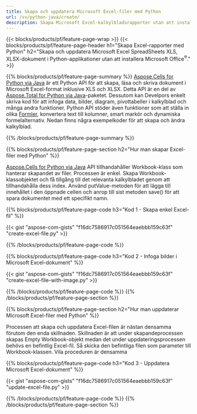 ```yaml
---
title: Skapa och uppdatera Microsoft Excel-filer med Python 
url: /sv/python-java/create/
description: Skapa Microsoft Excel-kalkylbladsrapporter utan att installera Microsoft Office 
---
```


{{< blocks/products/pf/feature-page-wrap >}}
{{< blocks/products/pf/feature-page-header h1="Skapa Excel-rapporter med Python" h2="Skapa och uppdatera Microsoft Excel SpreadSheets XLS, XLSX-dokument i Python-applikationer utan att installera Microsoft Office<sup>&reg;</sup>." >}}

{{% blocks/products/pf/feature-page-summary %}}
[Aspose.Cells for Python via Java](https://products.aspose.com/cells/python-java/) är ett Python API för att skapa, läsa och skriva dokument i Microsoft Excel-format inklusive XLS och XLSX. Detta API är en del av [Aspose.Total for Python via Java](https://products.aspose.com/total/python-java/)-paketet. Dessutom kan Develpors enkelt skriva kod för att infoga data, bilder, diagram, pivottabeller i kalkylblad och många andra funktioner. Python API stöder även funktioner som att ställa in olika [Formler](https://docs.aspose.com/cells/python-java/supported-formula-functions/), konvertera text till kolumner, smart markör och dynamiska formelalternativ. Nedan finns några exempelkoder för att skapa och ändra kalkylblad.

{{% /blocks/products/pf/feature-page-summary  %}}

{{% blocks/products/pf/feature-page-section  h2="Hur man skapar Excel-filer med Python" %}}

[Aspose.Cells for Python via Java](https://products.aspose.com/cells/python-java/) API tillhandahåller Workbook-klass som hanterar skapandet av filer. Processen är enkel. Skapa Workbook-klassobjektet och få tillgång till det relevanta kalkylbladet genom att tillhandahålla dess index. Använd putValue-metoden för att lägga till innehållet i den öppnade cellen och anrop till sist metoden save() för att spara dokumentet med ett specifikt namn.

{{% blocks/products/pf/feature-page-code h3="Kod 1 - Skapa enkel Excel-fil" %}}

{{< gist "aspose-com-gists" "f16dc7586917c051564eaebbb159c63f" "create-excel-file.py" >}}

{{% /blocks/products/pf/feature-page-code  %}}

{{% blocks/products/pf/feature-page-code h3="Kod 2 - Infoga bilder i Microsoft Excel-dokument" %}}

{{< gist "aspose-com-gists" "f16dc7586917c051564eaebbb159c63f" "create-excel-file-with-image.py" >}}

{{% /blocks/products/pf/feature-page-code  %}}
{{% /blocks/products/pf/feature-page-section %}}

{{% blocks/products/pf/feature-page-section  h2="Hur man uppdaterar Microsoft Excel-filer med Python" %}}

Processen att skapa och uppdatera Excel-filen är nästan densamma förutom den enda skillnaden. Skillnaden är att under skapandeprocessen skapas Empty Workbook-objekt medan det under uppdateringsprocessen behövs en befintlig Excel-fil. Så skicka den befintliga filen som parameter till Workbook-klassen. Vila proceduren är densamma

{{% blocks/products/pf/feature-page-code h3="Kod 3 - Uppdatera Microsoft Excel-dokument" %}}

{{< gist "aspose-com-gists" "f16dc7586917c051564eaebbb159c63f" "update-excel-file.py" >}}

{{% /blocks/products/pf/feature-page-code  %}}
{{% /blocks/products/pf/feature-page-section %}}